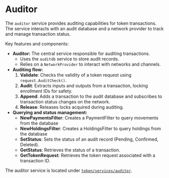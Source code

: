 # Auditor

The `auditor` service provides auditing capabilities for token transactions. 
The service interacts with an audit database and a network provider to track and manage transaction status.

Key features and components:

- **Auditor:** The central service responsible for auditing transactions.
    - Uses the `auditdb` service to store audit records.
    - Relies on a `NetworkProvider` to interact with networks and channels.
- **Auditing flow:**
  1. **Validate**: Checks the validity of a token request using `request.AuditCheck()`.
    2. **Audit**: Extracts inputs and outputs from a transaction, locking enrollment IDs for safety.
    3. **Append**: Adds a transaction to the audit database and subscribes to transaction status changes on the network.
    4. **Release**: Releases locks acquired during auditing.
- **Querying and status management:**
    - **NewPaymentsFilter**: Creates a PaymentFilter to query movements from the database
    - **NewHoldingsFilter**: Creates a HoldingsFilter to query holdings from the database
    - **SetStatus**: Sets the status of an audit record (Pending, Confirmed, Deleted).
    - **GetStatus**: Retrieves the status of a transaction.
    - **GetTokenRequest**: Retrieves the token request associated with a transaction ID.

The auditor service is located under [`token/services/auditor`](./../../token/services/auditor).